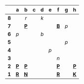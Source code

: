 |     |  a  |  b  |  c  |  d  |  e  |  f  |  g  |  h  |
|:---:|:---:|:---:|:---:|:---:|:---:|:---:|:---:|:---:|
|  **8**  |     |  _r_  |     |  _k_  |     |     |     |     |
|  **7**  |     |  [**P**](https://github.com/grim-kalman)  |     |     |     |  [**B**](http://localhost:8080/api/chess/select?square=f7)  |  _p_  |     |
|  **6**  |  _p_  |     |     |  _b_  |     |     |     |     |
|  **5**  |     |     |     |     |     |     |  _p_  |     |
|  **4**  |     |     |     |     |  _p_  |     |     |     |
|  **3**  |     |     |     |     |     |  _n_  |     |     |
|  **2**  |  [**P**](http://localhost:8080/api/chess/select?square=a2)  |  [**P**](http://localhost:8080/api/chess/select?square=b2)  |     |     |     |  [**P**](https://github.com/grim-kalman)  |     |  [**P**](http://localhost:8080/api/chess/select?square=h2)  |
|  **1**  |  [**R**](https://github.com/grim-kalman)  |  [**N**](http://localhost:8080/api/chess/select?square=b1)  |     |     |     |  [**R**](http://localhost:8080/api/chess/select?square=f1)  |     |  [**K**](http://localhost:8080/api/chess/select?square=h1)  |

